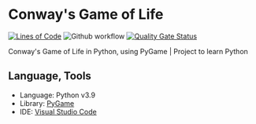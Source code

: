 # Conway's Game of Life
[![Lines of Code](https://sonarcloud.io/api/project_badges/measure?project=CyrilConter_game-of-life&metric=ncloc)](https://sonarcloud.io/dashboard?id=CyrilConter_game-of-life)
![Github workflow](https://github.com/CyrilConter/game-of-life/actions/workflows/python_app.yml/badge.svg)
[![Quality Gate Status](https://sonarcloud.io/api/project_badges/measure?project=CyrilConter_game-of-life&metric=alert_status)](https://sonarcloud.io/dashboard?id=CyrilConter_game-of-life)


Conway's Game of Life in Python, using PyGame | Project to learn Python

## Language, Tools
* Language: Python v3.9
* Library: [PyGame](https://www.pygame.org/)
* IDE: [Visual Studio Code](https://code.visualstudio.com/)